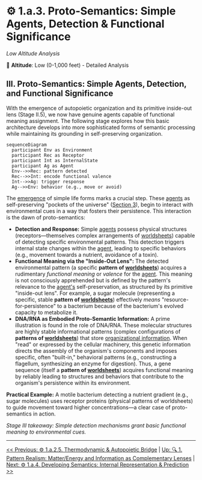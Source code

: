 # ⚙️ 1.a.3. Proto-Semantics: Simple Agents, Detection & Functional Significance
<!-- markdownlint-disable MD036 -->
*Low Altitude Analysis*
<!-- markdownlint-enable MD036 -->

📍 **Altitude**: Low (0-1,000 feet) - Detailed Analysis

## III. Proto-Semantics: Simple Agents, Detection, and Functional Significance

With the emergence of autopoietic organization and its primitive inside-out lens (Stage II.5), we now have genuine agents capable of functional meaning assignment. The following stage explores how this basic architecture develops into more sophisticated forms of semantic processing while maintaining its grounding in self-preserving organization.

```mermaid
sequenceDiagram
  participant Env as Environment
  participant Rec as Receptor
  participant Int as InternalState
  participant Ag as Agent
  Env-->>Rec: pattern detected
  Rec-->>Int: encode functional valence
  Int-->>Ag: trigger response
  Ag-->>Env: behavior (e.g., move or avoid)
```

The [emergence](../../glossary/E.md#emergence) of simple life forms marks a crucial step. These [agents](../../glossary/A.md#agent) as self-preserving "pockets of the universe" ([Section 3](../../03-agents-as-information-processors/3-agents-as-information-processors.md)), begin to interact with environmental cues in a way that fosters their persistence. This interaction is the dawn of proto-semantics:

- **Detection and Response:** Simple [agents](../../glossary/A.md#agent) possess physical structures (receptors—themselves complex arrangements of [worldsheets](../../glossary/W.md#worldsheet)) capable of detecting specific environmental patterns. This detection triggers internal state changes within the [agent](../../glossary/A.md#agent), leading to specific behaviors (e.g., movement towards a nutrient, avoidance of a toxin).
- **Functional Meaning via the "Inside-Out Lens":** The detected environmental pattern (a specific **pattern of [worldsheets](../../glossary/W.md#worldsheet)**) acquires a rudimentary *functional meaning* or *valence* for the [agent](../../glossary/A.md#agent). This meaning is not consciously apprehended but is defined by the pattern\'s relevance to the [agent\'s](../../glossary/A.md#agent) self-preservation, as structured by its primitive "inside-out lens". For example, a sugar molecule (representing a specific, stable **pattern of [worldsheets](../../glossary/W.md#worldsheet)**) effectively *means* "resource-for-persistence" to a bacterium because of the bacterium\'s evolved capacity to metabolize it.
- **DNA/RNA as Embodied Proto-Semantic Information:** A prime illustration is found in the role of DNA/RNA. These molecular structures are highly stable informational patterns (complex configurations of **patterns of [worldsheets](../../glossary/W.md#worldsheet)**) that store [organizational information](../../glossary/O.md#organizational-information). When "read" or expressed by the cellular machinery, this genetic information directs the assembly of the organism\'s components and imposes specific, often "built-in," behavioral patterns (e.g., constructing a flagellum, synthesizing an enzyme for digestion). Thus, a gene sequence (itself a **pattern of [worldsheets](../../glossary/W.md#worldsheet)**) acquires functional meaning by reliably leading to structures and behaviors that contribute to the organism\'s persistence within its environment.

**Practical Example:** A motile bacterium detecting a nutrient gradient (e.g., sugar molecules) uses receptor proteins (physical patterns of worldsheets) to guide movement toward higher concentrations—a clear case of proto-semantics in action.

*Stage III takeaway: Simple detection mechanisms grant basic functional meaning to environmental cues.*

---
[<< Previous: ⚙️ 1.a.2.5. Thermodynamic & Autopoietic Bridge](1a25-thermodynamic-bridge.md) | [Up: 🔍 1. Pattern Realism: Matter/Energy and Information as Complementary Lenses](../1-pattern-realism.md) | [Next: ⚙️ 1.a.4. Developing Semantics: Internal Representation & Prediction >>](1a4-developing-semantics.md)
